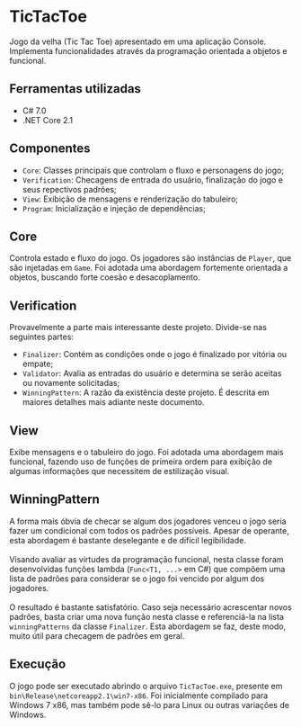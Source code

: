 # TicTacToe

Jogo da velha (Tic Tac Toe) apresentado em uma aplicação Console. Implementa funcionalidades através da programação orientada a objetos e funcional.

## Ferramentas utilizadas
- C# 7.0
- .NET Core 2.1

## Componentes
- `Core`: Classes principais que controlam o fluxo e personagens do jogo;
- `Verification`: Checagens de entrada do usuário, finalização do jogo e seus repectivos padrões;
- `View`: Exibição de mensagens e renderização do tabuleiro;
- `Program`: Inicialização e injeção de dependências;

## Core
Controla estado e fluxo do jogo. Os jogadores são instâncias de `Player`, que são injetadas em `Game`. Foi adotada uma abordagem fortemente orientada a objetos, buscando forte coesão e desacoplamento.

## Verification
Provavelmente a parte mais interessante deste projeto. Divide-se nas seguintes partes: <br />
- `Finalizer`: Contém as condições onde o jogo é finalizado por vitória ou empate; <br />
- `Validator`: Avalia as entradas do usuário e determina se serão aceitas ou novamente solicitadas; <br />
- `WinningPattern`: A razão da existência deste projeto. É descrita em maiores detalhes mais adiante neste documento.

## View
Exibe mensagens e o tabuleiro do jogo. Foi adotada uma abordagem mais funcional, fazendo uso de funções de primeira ordem para exibição de algumas informações que necessitem de estilização visual.

## WinningPattern
A forma mais óbvia de checar se algum dos jogadores venceu o jogo seria fazer um condicional com todos os padrões possíveis. Apesar de operante, esta abordagem é bastante deselegante e de difícil legibilidade. <br /><br />
Visando avaliar as virtudes da programação funcional, nesta classe foram desenvolvidas funções lambda (`Func<T1, ...>` em C#) que compõem uma lista de padrões para considerar se o jogo foi vencido por algum dos jogadores. <br /><br />
O resultado é bastante satisfatório. Caso seja necessário acrescentar novos padrões, basta criar uma nova função nesta classe e referenciá-la na lista `winningPatterns` da classe `Finalizer`. Esta abordagem se faz, deste modo, muito útil para checagem de padrões em geral.

## Execução
O jogo pode ser executado abrindo o arquivo `TicTacToe.exe`, presente em `bin\Release\netcoreapp2.1\win7-x86`. Foi inicialmente compilado para Windows 7 x86, mas também pode sê-lo para Linux ou outras variações de Windows.



